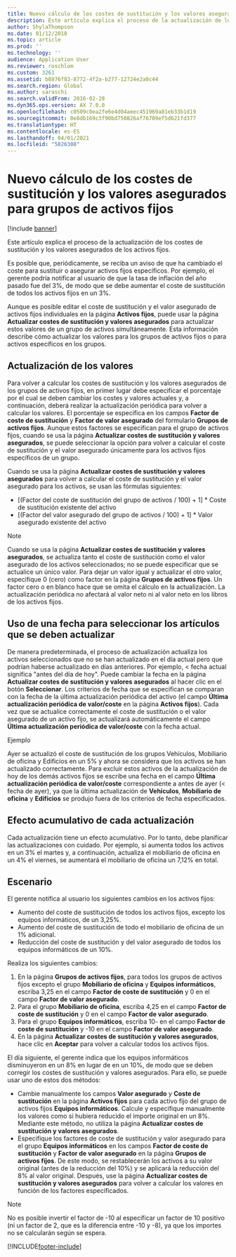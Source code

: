 ```yaml
---
title: Nuevo cálculo de los costes de sustitución y los valores asegurados para grupos de activos fijos
description: Este artículo explica el proceso de la actualización de los costes de sustitución y los valores asegurados de los activos fijos.
author: ShylaThompson
ms.date: 01/12/2018
ms.topic: article
ms.prod: ''
ms.technology: ''
audience: Application User
ms.reviewer: roschlom
ms.custom: 3261
ms.assetid: b8876f83-8772-4f2a-b277-12724e2a0c44
ms.search.region: Global
ms.author: saraschi
ms.search.validFrom: 2016-02-28
ms.dyn365.ops.version: AX 7.0.0
ms.openlocfilehash: c0509c0ea2fe6e4d04aeec451969a81eb33b1d19
ms.sourcegitcommit: 0e8db169c3f90bd750826af76709ef5d621fd377
ms.translationtype: HT
ms.contentlocale: es-ES
ms.lasthandoff: 04/01/2021
ms.locfileid: "5826308"
---
```

# <a name="recalculate-replacement-costs-and-insured-values-for-fixed-asset-groups"></a>Nuevo cálculo de los costes de sustitución y los valores asegurados para grupos de activos fijos

[!include [banner](../includes/banner.md)]

Este artículo explica el proceso de la actualización de los costes de sustitución y los valores asegurados de los activos fijos.

Es posible que, periódicamente, se reciba un aviso de que ha cambiado el coste para sustituir o asegurar activos fijos específicos. Por ejemplo, el gerente podría notificar al usuario de que la tasa de inflación del año pasado fue del 3%, de modo que se debe aumentar el coste de sustitución de todos los activos fijos en un 3%. 

Aunque es posible editar el coste de sustitución y el valor asegurado de activos fijos individuales en la página **Activos fijos**, puede usar la página **Actualizar costes de sustitución y valores asegurados** para actualizar estos valores de un grupo de activos simultáneamente. Esta información describe cómo actualizar los valores para los grupos de activos fijos o para activos específicos en los grupos.

## <a name="how-values-are-updated"></a>Actualización de los valores
Para volver a calcular los costes de sustitución y los valores asegurados de los grupos de activos fijos, en primer lugar debe especificar el porcentaje por el cual se deben cambiar los costes y valores actuales y, a continuación, deberá realizar la actualización periódica para volver a calcular los valores. El porcentaje se especifica en los campos **Factor de coste de sustitución** y **Factor de valor asegurado** del formulario **Grupos de activos fijos**. Aunque estos factores se especifican para el grupo de activos fijos, cuando se usa la página **Actualizar costes de sustitución y valores asegurados**, se puede seleccionar la opción para volver a calcular el coste de sustitución y el valor asegurado únicamente para los activos fijos específicos de un grupo. 

Cuando se usa la página **Actualizar costes de sustitución y valores asegurados** para volver a calcular el coste de sustitución y el valor asegurado para los activos, se usan las fórmulas siguientes:

-   \[(Factor del coste de sustitución del grupo de activos / 100) + 1\] \* Coste de sustitución existente del activo
-   \[(Factor del valor asegurado del grupo de activos / 100) + 1\] \* Valor asegurado existente del activo

> [!NOTE] 
> Cuando se usa la página **Actualizar costes de sustitución y valores asegurados**, se actualiza tanto el coste de sustitución como el valor asegurado de los activos seleccionados; no se puede especificar que se actualice un único valor. Para dejar un valor igual y actualizar el otro valor, especifique 0 (cero) como factor en la página **Grupos de activos fijos**. Un factor cero o en blanco hace que se omita el cálculo en la actualización. La actualización periódica no afectará al valor neto ni al valor neto en los libros de los activos fijos. 

## <a name="how-to-use-a-date-to-select-which-items-to-update"></a>Uso de una fecha para seleccionar los artículos que se deben actualizar
De manera predeterminada, el proceso de actualización actualiza los activos seleccionados que no se han actualizado en el día actual pero que podrían haberse actualizado en días anteriores. Por ejemplo, &lt; fecha actual significa "antes del día de hoy". Puede cambiar la fecha en la página **Actualizar costes de sustitución y valores asegurados** al hacer clic en el botón **Seleccionar**. Los criterios de fecha que se especifican se comparan con la fecha de la última actualización periódica del activo (el campo **Última actualización periódica de valor/coste** en la página **Activos fijos**). Cada vez que se actualice correctamente el coste de sustitución o el valor asegurado de un activo fijo, se actualizará automáticamente el campo **Última actualización periódica de valor/coste** con la fecha actual. 

Ejemplo 

Ayer se actualizó el coste de sustitución de los grupos Vehículos, Mobiliario de oficina y Edificios en un 5% y ahora se considera que los activos se han actualizado correctamente. Para excluir estos activos de la actualización de hoy de los demás activos fijos se escribe una fecha en el campo **Última actualización periódica de valor/coste** correspondiente a antes de ayer (&lt; fecha de ayer), ya que la última actualización de **Vehículos**, **Mobiliario de oficina** y **Edificios** se produjo fuera de los criterios de fecha especificados.

## <a name="cumulative-effect-of-each-update"></a>Efecto acumulativo de cada actualización
Cada actualización tiene un efecto acumulativo. Por lo tanto, debe planificar las actualizaciones con cuidado. Por ejemplo, si aumenta todos los activos en un 3% el martes y, a continuación, actualiza el mobiliario de oficina en un 4% el viernes, se aumentará el mobiliario de oficina un 7,12% en total.

## <a name="scenario"></a>Escenario
El gerente notifica al usuario los siguientes cambios en los activos fijos:
-   Aumento del coste de sustitución de todos los activos fijos, excepto los equipos informáticos, de un 3,25%.
-   Aumento del coste de sustitución de todo el mobiliario de oficina de un 1% adicional.
-   Reducción del coste de sustitución y del valor asegurado de todos los equipos informáticos de un 10%.

Realiza los siguientes cambios:
1.  En la página **Grupos de activos fijos**, para todos los grupos de activos fijos excepto el grupo **Mobiliario de oficina** y **Equipos informáticos**, escriba 3,25 en el campo **Factor de coste de sustitución** y 0 en el campo **Factor de valor asegurado**.
2.  Para el grupo **Mobiliario de oficina**, escriba 4,25 en el campo **Factor de coste de sustitución** y 0 en el campo **Factor de valor asegurado**.
3.  Para el grupo **Equipos informáticos**, escriba 10- en el campo **Factor de coste de sustitución** y -10 en el campo **Factor de valor asegurado**.
4.  En la página **Actualizar costes de sustitución y valores asegurados**, hace clic en **Aceptar** para volver a calcular todos los activos fijos.

El día siguiente, el gerente indica que los equipos informáticos disminuyeron en un 8% en lugar de en un 10%, de modo que se deben corregir los costes de sustitución y valores asegurados. Para ello, se puede usar uno de estos dos métodos:
-   Cambie manualmente los campos **Valor asegurado** y **Coste de sustitución** en la página **Activos fijos** para cada activo fijo del grupo de activos fijos **Equipos informáticos**. Calcule y especifique manualmente los valores como si hubiera reducido el importe original en un 8%. Mediante este método, no utiliza la página **Actualizar costes de sustitución y valores asegurados**.
-   Especifique los factores de coste de sustitución y valor asegurado para el grupo **Equipos informáticos** en los campos **Factor de coste de sustitución** y **Factor de valor asegurado** en la página **Grupos de activos fijos**. De este modo, se restablecerán los activos a su valor original (antes de la reducción del 10%) y se aplicará la reducción del 8% al valor original. Después, use la página **Actualizar costes de sustitución y valores asegurados** para volver a calcular los valores en función de los factores especificados.

> [!NOTE]  
> No es posible invertir el factor de -10 al especificar un factor de 10 positivo (ni un factor de 2, que es la diferencia entre -10 y -8), ya que los importes no se calcularán según se espera. 







[!INCLUDE[footer-include](../../includes/footer-banner.md)]